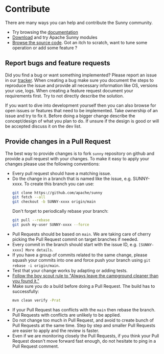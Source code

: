 # Contribute

There are many ways you can help and contribute the Sunny community.

* Try browsing the [documentation](docs/intro)
* [Download](download) and try Apache Sunny modules
* [Browse the source code](https://github.com/apache/sunny). Got an itch to scratch, want to tune some operation or add some feature ?

## Report bugs and feature requests

Did you find a bug or want something implemented? Please report an issue in our [tracker](https://github.com/apache/sunny/issues). 
When creating a bug make sure you document the steps to reproduce the issue and provide all necessary information like OS, versions your use, logs. When creating a feature request document your requirements first. Try to not directly describe the solution.

If you want to dive into development yourself then you can also browse for open issues or features that need to be implemented. Take ownership of an issue and try to fix it. Before doing a bigger change describe the concept/design of what you plan to do. If unsure if the design is good or will be accepted discuss it on the dev list.

## Provide changes in a Pull Request

The best way to provide changes is to fork `sunny` repository on github and provide a pull request with your changes. To make it easy to apply your changes please use the following conventions:

* Every pull request should have a matching issue.
* Do the change in a branch that is named like the issue, e.g. SUNNY-xxxx.
	To create this branch you can use:
	```bash
	git clone https://github.com/apache/sunny
	git fetch --all
	git checkout -b SUNNY-xxxx origin/main
	```
	Don't forget to periodically rebase your branch:
	```bash
	git pull --rebase
	git push my-user SUNNY-xxxx --force
	```
* Pull Requests should be based on `main`. We are taking care of cherry picking the Pull Request commit on target branches if needed.
* Every commit in the branch should start with the issue ID, e.g. `[SUNNY-xxxx] More details`.
* If you have a group of commits related to the same change, please squash your commits into one and force push your branch using `git rebase -i origin/main`.
* Test that your change works by adapting or adding tests.
* [Follow the boy scout rule to "Always leave the campground cleaner than you found it."](http://programmer.97things.oreilly.com/wiki/index.php/The_Boy_Scout_Rule)
* Make sure you do a build before doing a Pull Request. The build has to successfully:
	```bash
	mvn clean verify -Prat
	```
* If your Pull Request has conflicts with the `main` then rebase the branch. Pull Requests with conflicts are unlikely to be applied.
* Do not change too much in Pull Request, and avoid to create bunch of Pull Requests at the same time. Step by step and smaller Pull Requests are easier to apply and the review is faster.
* Even if we are monitoring closely the Pull Requests, if you think your Pull Request doesn't move forward fast enough, do not hesitate to ping in a Pull Request comment.
